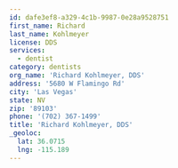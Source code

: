 ```yaml
---
id: dafe3ef8-a329-4c1b-9987-0e28a9528751
first_name: Richard
last_name: Kohlmeyer
license: DDS
services:
  - dentist
category: dentists
org_name: 'Richard Kohlmeyer, DDS'
address: '5680 W Flamingo Rd'
city: 'Las Vegas'
state: NV
zip: '89103'
phone: '(702) 367-1499'
title: 'Richard Kohlmeyer, DDS'
_geoloc:
  lat: 36.0715
  lng: -115.189
---
```

